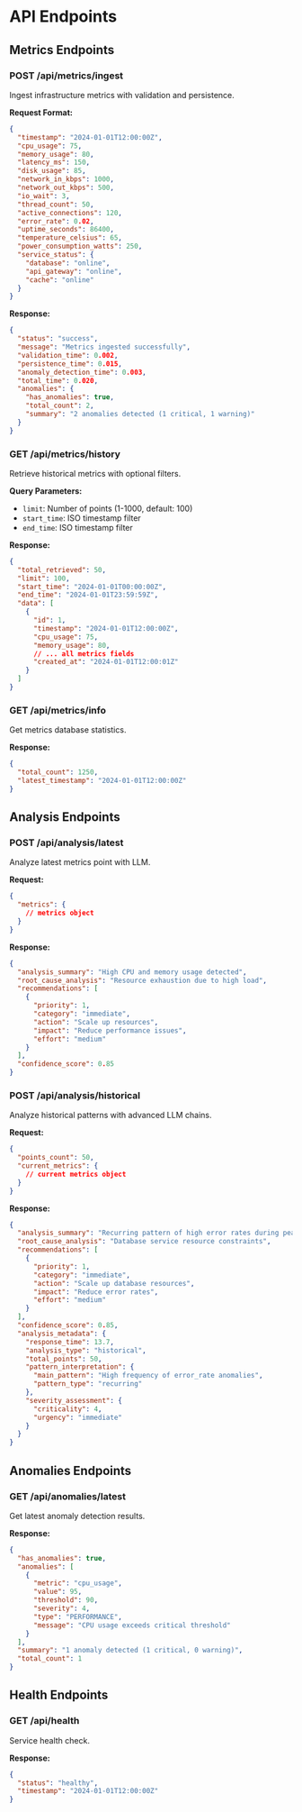 # API Endpoints

## Metrics Endpoints

### POST /api/metrics/ingest
Ingest infrastructure metrics with validation and persistence.

**Request Format:**
```json
{
  "timestamp": "2024-01-01T12:00:00Z",
  "cpu_usage": 75,
  "memory_usage": 80,
  "latency_ms": 150,
  "disk_usage": 85,
  "network_in_kbps": 1000,
  "network_out_kbps": 500,
  "io_wait": 3,
  "thread_count": 50,
  "active_connections": 120,
  "error_rate": 0.02,
  "uptime_seconds": 86400,
  "temperature_celsius": 65,
  "power_consumption_watts": 250,
  "service_status": {
    "database": "online",
    "api_gateway": "online", 
    "cache": "online"
  }
}
```

**Response:**
```json
{
  "status": "success",
  "message": "Metrics ingested successfully",
  "validation_time": 0.002,
  "persistence_time": 0.015,
  "anomaly_detection_time": 0.003,
  "total_time": 0.020,
  "anomalies": {
    "has_anomalies": true,
    "total_count": 2,
    "summary": "2 anomalies detected (1 critical, 1 warning)"
  }
}
```

### GET /api/metrics/history
Retrieve historical metrics with optional filters.

**Query Parameters:**
- `limit`: Number of points (1-1000, default: 100)
- `start_time`: ISO timestamp filter
- `end_time`: ISO timestamp filter

**Response:**
```json
{
  "total_retrieved": 50,
  "limit": 100,
  "start_time": "2024-01-01T00:00:00Z",
  "end_time": "2024-01-01T23:59:59Z",
  "data": [
    {
      "id": 1,
      "timestamp": "2024-01-01T12:00:00Z",
      "cpu_usage": 75,
      "memory_usage": 80,
      // ... all metrics fields
      "created_at": "2024-01-01T12:00:01Z"
    }
  ]
}
```

### GET /api/metrics/info
Get metrics database statistics.

**Response:**
```json
{
  "total_count": 1250,
  "latest_timestamp": "2024-01-01T12:00:00Z"
}
```

## Analysis Endpoints

### POST /api/analysis/latest
Analyze latest metrics point with LLM.

**Request:**
```json
{
  "metrics": {
    // metrics object
  }
}
```

**Response:**
```json
{
  "analysis_summary": "High CPU and memory usage detected",
  "root_cause_analysis": "Resource exhaustion due to high load",
  "recommendations": [
    {
      "priority": 1,
      "category": "immediate",
      "action": "Scale up resources",
      "impact": "Reduce performance issues",
      "effort": "medium"
    }
  ],
  "confidence_score": 0.85
}
```

### POST /api/analysis/historical
Analyze historical patterns with advanced LLM chains.

**Request:**
```json
{
  "points_count": 50,
  "current_metrics": {
    // current metrics object
  }
}
```

**Response:**
```json
{
  "analysis_summary": "Recurring pattern of high error rates during peak hours",
  "root_cause_analysis": "Database service resource constraints",
  "recommendations": [
    {
      "priority": 1,
      "category": "immediate", 
      "action": "Scale up database resources",
      "impact": "Reduce error rates",
      "effort": "medium"
    }
  ],
  "confidence_score": 0.85,
  "analysis_metadata": {
    "response_time": 13.7,
    "analysis_type": "historical",
    "total_points": 50,
    "pattern_interpretation": {
      "main_pattern": "High frequency of error_rate anomalies",
      "pattern_type": "recurring"
    },
    "severity_assessment": {
      "criticality": 4,
      "urgency": "immediate"
    }
  }
}
```

## Anomalies Endpoints

### GET /api/anomalies/latest
Get latest anomaly detection results.

**Response:**
```json
{
  "has_anomalies": true,
  "anomalies": [
    {
      "metric": "cpu_usage",
      "value": 95,
      "threshold": 90,
      "severity": 4,
      "type": "PERFORMANCE",
      "message": "CPU usage exceeds critical threshold"
    }
  ],
  "summary": "1 anomaly detected (1 critical, 0 warning)",
  "total_count": 1
}
```

## Health Endpoints

### GET /api/health
Service health check.

**Response:**
```json
{
  "status": "healthy",
  "timestamp": "2024-01-01T12:00:00Z"
}
``` 